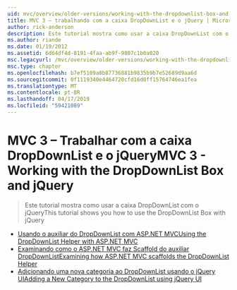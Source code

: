 ```yaml
---
uid: mvc/overview/older-versions/working-with-the-dropdownlist-box-and-jquery/index
title: MVC 3 – trabalhando com a caixa DropDownList e o jQuery | Microsoft Docs
author: rick-anderson
description: Este tutorial mostra como usar a caixa DropDownList com o jQuery
ms.author: riande
ms.date: 01/19/2012
ms.assetid: 6d64df4d-8191-4faa-ab9f-9807c1b0a020
msc.legacyurl: /mvc/overview/older-versions/working-with-the-dropdownlist-box-and-jquery
msc.type: chapter
ms.openlocfilehash: b7ef5109a0b87736881b9835b9b7e52689d9aa6d
ms.sourcegitcommit: 0f1119340e4464720cfd16d0ff15764746ea1fea
ms.translationtype: MT
ms.contentlocale: pt-BR
ms.lasthandoff: 04/17/2019
ms.locfileid: "59421089"
---
```

# <a name="mvc-3---working-with-the-dropdownlist-box-and-jquery"></a><span data-ttu-id="87c83-103">MVC 3 – Trabalhar com a caixa DropDownList e o jQuery</span><span class="sxs-lookup"><span data-stu-id="87c83-103">MVC 3 - Working with the DropDownList Box and jQuery</span></span>

> <span data-ttu-id="87c83-104">Este tutorial mostra como usar a caixa DropDownList com o jQuery</span><span class="sxs-lookup"><span data-stu-id="87c83-104">This tutorial shows you how to use the DropDownList Box with jQuery</span></span>


- [<span data-ttu-id="87c83-105">Usando o auxiliar do DropDownList com ASP.NET MVC</span><span class="sxs-lookup"><span data-stu-id="87c83-105">Using the DropDownList Helper with ASP.NET MVC</span></span>](using-the-dropdownlist-helper-with-aspnet-mvc.md)
- [<span data-ttu-id="87c83-106">Examinando como o ASP.NET MVC faz Scaffold do auxiliar DropDownList</span><span class="sxs-lookup"><span data-stu-id="87c83-106">Examining how ASP.NET MVC scaffolds the DropDownList Helper</span></span>](examining-how-aspnet-mvc-scaffolds-the-dropdownlist-helper.md)
- [<span data-ttu-id="87c83-107">Adicionando uma nova categoria ao DropDownList usando o jQuery UI</span><span class="sxs-lookup"><span data-stu-id="87c83-107">Adding a New Category to the DropDownList using jQuery UI</span></span>](adding-a-new-category-to-the-dropdownlist-using-jquery-ui.md)
